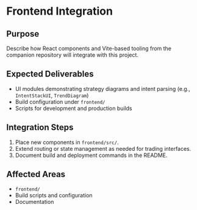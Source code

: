 # Frontend Integration

## Purpose
Describe how React components and Vite-based tooling from the companion repository will integrate with this project.

## Expected Deliverables
- UI modules demonstrating strategy diagrams and intent parsing (e.g., `IntentStackUI`, `TrendDiagram`)
- Build configuration under `frontend/`
- Scripts for development and production builds

## Integration Steps
1. Place new components in `frontend/src/`.
2. Extend routing or state management as needed for trading interfaces.
3. Document build and deployment commands in the README.

## Affected Areas
- `frontend/`
- Build scripts and configuration
- Documentation
